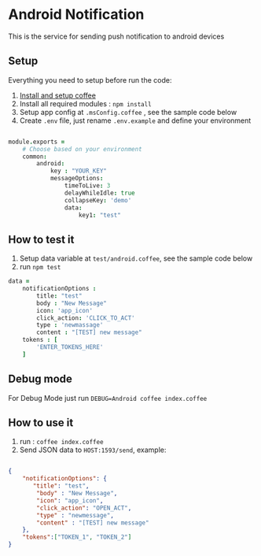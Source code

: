 # Android Notification
This is the service for sending push notification to android devices

## Setup

Everything you need to setup before run the code:

1. [Install and setup coffee](https://www.npmjs.com/package/coffee-script)
2. Install all required modules : `npm install`
3. Setup app config at `.msConfig.coffee` , see the sample code below
4. Create `.env` file, just rename `.env.example` and define your environment

```coffeescript

module.exports =
	# Choose based on your environment
	common:
		android:
			key : "YOUR_KEY"
			messageOptions:
				timeToLive: 3
				delayWhileIdle: true
				collapseKey: 'demo'
				data: 
					key1: "test"

```

## How to test it
1. Setup data variable at `test/android.coffee`, see the sample code below
2. run `npm test`

```coffeescript
data =
	notificationOptions :
		title: "test"
		body : "New Message"
		icon: 'app_icon'
		click_action: 'CLICK_TO_ACT'
		type : 'newmassage'
		content : "[TEST] new message"
	tokens : [
		'ENTER_TOKENS_HERE'
	]
```

## Debug mode
For Debug Mode just run `DEBUG=Android coffee index.coffee`

## How to use it
1. run : `coffee index.coffee`
2. Send JSON data to `HOST:1593/send`, example:


```json

{
    "notificationOptions": {
       "title": "test",
 		"body" : "New Message",
 		"icon": "app_icon",
 		"click_action": "OPEN_ACT",
 		"type" : "newmessage",
 		"content" : "[TEST] new message"
    },
    "tokens":["TOKEN_1", "TOKEN_2"]
}

```